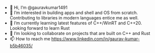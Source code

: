 - 👋 Hi, I’m @gauravkumar1491
- 👀 I’m interested in building apps and shell and OS from scratch. Contributing to libraries in modern languages entice me as well.
- 🌱 I’m currently learning latest features of C++/WinRT and C++20. Looking forward to learn Rust
- 💞️ I’m looking to collaborate on projects that are built on C++ and Rust
- 📫 How to reach me https://www.linkedin.com/in/gaurav-kumar-b5b46035/

<!---
gauravkumar1491/gauravkumar1491 is a ✨ special ✨ repository because its `README.md` (this file) appears on your GitHub profile.
You can click the Preview link to take a look at your changes.
--->
